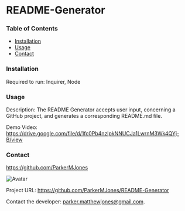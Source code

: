# README-Generator

  ### Table of Contents
  - [Installation](#installation)
  - [Usage](#usage)
  - [Contact](#contact)

  ### Installation
  Required to run: Inquirer, Node

  ### Usage
  Description: The README Generator accepts user input, concerning a GitHub project, and generates a corresponding README.md file.
  
  Demo Video: https://drive.google.com/file/d/1fc0Pb4nzlpkNNUCJa1LwrnM3Wk4QYj-B/view

  ### Contact
  
https://github.com/ParkerMJones
  
![Avatar](https://github.com/ParkerMJones.png?size=50)
  
Project URL: https://github.com/ParkerMJones/README-Generator
  
Contact the developer: parker.matthewjones@gmail.com.

